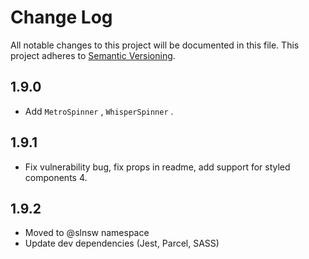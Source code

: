 # Change Log

All notable changes to this project will be documented in this file. This project adheres to [Semantic Versioning](http://semver.org/).

## 1.9.0

-   Add `MetroSpinner` , `WhisperSpinner` .

## 1.9.1

-   Fix vulnerability bug, fix props in readme, add support for styled components 4.

## 1.9.2

-   Moved to @slnsw namespace
-   Update dev dependencies (Jest, Parcel, SASS)
